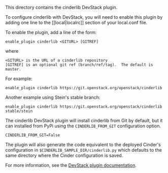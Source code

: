 This directory contains the cinderlib DevStack plugin.

To configure cinderlib with DevStack, you will need to enable this plugin by
adding one line to the [[local|localrc]] section of your local.conf file.

To enable the plugin, add a line of the form:

    enable_plugin cinderlib <GITURL> [GITREF]

where

    <GITURL> is the URL of a cinderlib repository
    [GITREF] is an optional git ref (branch/ref/tag).  The default is master.

For example:

    enable_plugin cinderlib https://git.openstack.org/openstack/cinderlib

Another example using Stein's stable branch:

    enable_plugin cinderlib https://git.openstack.org/openstack/cinderlib stable/stein

The cinderlib DevStack plugin will install cinderlib from Git by default, but
it can installed from PyPi using the `CINDERLIB_FROM_GIT` configuration option. 

    CINDERLIB_FROM_GIT=False

The plugin will also generate the code equivalent to the deployed Cinder's
configuration in `$CINDERLIB_SAMPLE_DIR/cinderlib.py` which defaults to the
same directory where the Cinder configuration is saved.

For more information, see the [DevStack plugin documentation](https://docs.openstack.org/devstack/latest/plugins.html).
